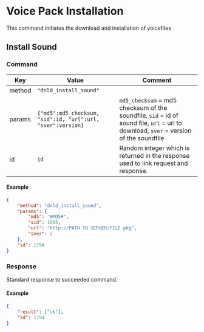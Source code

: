 # Voice Pack Installation

This command initiates the download and installation of voicefiles

## Install Sound

### Command

| Key    | Value                                                       | Comment                                                                                                                              |
| ------ | ----------------------------------------------------------- | ------------------------------------------------------------------------------------------------------------------------------------ |
| method | `"dnld_install_sound"`                                      |                                                                                                                                      |
| params | `{"md5":md5_checksum, "sid":id, "url":url, "sver":version}` | `md5_checksum` = md5 checksum of the soundfile, `sid` = id of sound file, `url` = url to download, `sver` = version of the soundfile |
| id     | `id`                                                        | Random integer which is returned in the response used to link request and response.                                                  |

#### Example

```json
{
    "method": "dnld_install_sound",
    "params": {
        "md5": "#MD5#",
        "sid": 1005,
        "url": "http://PATH TO SERVER/FILE.pkg",
        "sver": 2
    },
    "id": 1794
}
```

### Response

Standard response to succeeded command.

#### Example

```json
{
    "result": ["ok"],
    "id": 1794
}
```
